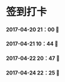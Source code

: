 # 签到打卡

#### 2017-04-20 21：00 🍎

#### 2017-04-21 10：44 🍓

#### 2017-04-22 20：47 🍇

#### 2017-04-24 22：25 🌻



